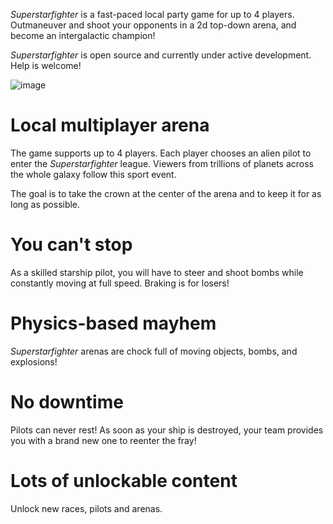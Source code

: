 *Superstarfighter* is a fast-paced local party game for up to 4 players. Outmaneuver and shoot your opponents in a 2d top-down arena, and become an intergalactic champion!

*Superstarfighter* is open source and currently under active development. Help is welcome!

![image](https://pbs.twimg.com/media/DpdYUS_WwAAlTdv.jpg:small)

# Local multiplayer arena
The game supports up to 4 players. Each player chooses an alien pilot to enter the *Superstarfighter* league. Viewers from trillions of planets across the whole galaxy follow this sport event.

The goal is to take the crown at the center of the arena and to keep it for as long as possible.

# You can't stop
As a skilled starship pilot, you will have to steer and shoot bombs while constantly moving at full speed. Braking is for losers!

# Physics-based mayhem
*Superstarfighter* arenas are chock full of moving objects, bombs, and explosions!

# No downtime
Pilots can never rest! As soon as your ship is destroyed, your team provides you with a brand new one to reenter the fray!

# Lots of unlockable content
Unlock new races, pilots and arenas.
